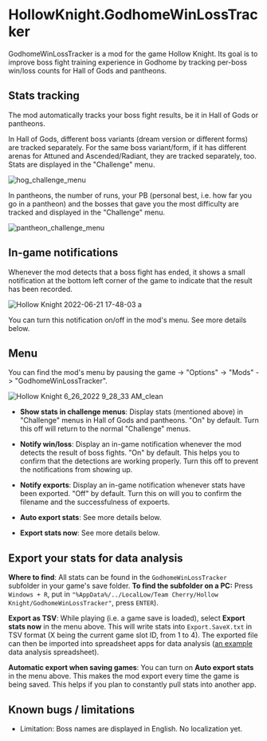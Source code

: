 # HollowKnight.GodhomeWinLossTracker

GodhomeWinLossTracker is a mod for the game Hollow Knight. Its goal is to improve boss fight training experience in Godhome by tracking per-boss win/loss counts for Hall of Gods and pantheons.


## Stats tracking

The mod automatically tracks your boss fight results, be it in Hall of Gods or pantheons.

In Hall of Gods, different boss variants (dream version or different forms) are tracked separately. For the same boss variant/form, if it has different arenas for Attuned and Ascended/Radiant, they are tracked separately, too. Stats are displayed in the "Challenge" menu.

![hog_challenge_menu](https://user-images.githubusercontent.com/14790745/175825189-741d29d0-9a2b-48e5-91ba-1a80fa2b375e.png)


In pantheons, the number of runs, your PB (personal best, i.e. how far you go in a pantheon) and the bosses that gave you the most difficulty are tracked and displayed in the "Challenge" menu.

![pantheon_challenge_menu](https://user-images.githubusercontent.com/14790745/175825389-19b4e310-934a-44e0-8187-ba5b3e549426.png)


## In-game notifications

Whenever the mod detects that a boss fight has ended, it shows a small notification at the bottom left corner of the game to indicate that the result has been recorded.

![Hollow Knight 2022-06-21 17-48-03 a](https://user-images.githubusercontent.com/14790745/174921467-d980e3f8-1230-45ba-a8b9-acfed7b93d56.png)

You can turn this notification on/off in the mod's menu. See more details below.


## Menu

You can find the mod's menu by pausing the game -> "Options" -> "Mods" -> "GodhomeWinLossTracker".

![Hollow Knight 6_26_2022 9_28_33 AM_clean](https://user-images.githubusercontent.com/14790745/175826597-c7bb1a31-f85d-46ec-8144-cd09d4947e2b.png)

* **Show stats in challenge menus**: Display stats (mentioned above) in "Challenge" menus in Hall of Gods and pantheons. "On" by default. Turn this off will return to the normal "Challenge" menus.

* **Notify win/loss**: Display an in-game notification whenever the mod detects the result of boss fights. "On" by default. This helps you to confirm that the detections are working properly. Turn this off to prevent the notifications from showing up.

* **Notify exports**: Display an in-game notification whenever stats have been exported. "Off" by default. Turn this on will you to confirm the filename and the successfulness of expoerts.

* **Auto export stats**: See more details below.

* **Export stats now**: See more details below.


## Export your stats for data analysis

**Where to find**: All stats can be found in the `GodhomeWinLossTracker` subfolder in your game's save folder. **To find the subfolder on a PC:** Press `Windows + R`, put in `"%AppData%/../LocalLow/Team Cherry/Hollow Knight/GodhomeWinLossTracker"`, press `ENTER`).

**Export as TSV**: While playing (i.e. a game save is loaded), select **Export stats now** in the menu above. This will write stats into `Export.SaveX.txt` in TSV format (X being the current game slot ID, from 1 to 4). The exported file can then be imported into spreadsheet apps for data analysis ([an example](https://docs.google.com/spreadsheets/d/1_hglw_48YHSVsaKsA3nuqnbMoC0DbbKKl-uB-i44FbM/edit?usp=sharing) data analysis spreadsheet).

**Automatic export when saving games**: You can turn on **Auto export stats** in the menu above. This makes the mod export every time the game is being saved. This helps if you plan to constantly pull stats into another app.


## Known bugs / limitations

* Limitation: Boss names are displayed in English. No localization yet.
